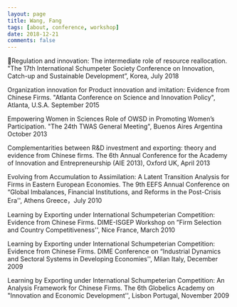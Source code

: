 ```yaml
---
layout: page
title: Wang, Fang
tags: [about, conference, workshop]
date: 2018-12-21
comments: false
---
```


Regulation and innovation: The intermediate role of resource
reallocation. "The 17th International Schumpeter Society Conference on Innovation, Catch-up and Sustainable Development”, Korea, July 2018

 Organization innovation for Product innovation and imitation: Evidence from Chinese Firms. "Atlanta Conference on Science and Innovation Policy", Atlanta, U.S.A. September 2015

Empowering Women in Sciences Role of OWSD in Promoting Women’s Participation. "The 24th TWAS General Meeting", Buenos Aires Argentina October 2013

Complementarities between R&D investment and exporting: theory and evidence from Chinese firms. The 6th Annual Conference for the Academy of Innovation and Entrepreneurship (AIE 2013), Oxford UK, April 2013

Evolving from Accumulation to Assimilation: A Latent Transition Analysis for Firms in Eastern European Economies. The 9th EEFS Annual Conference on “Global Imbalances, Financial Institutions, and Reforms in the Post-Crisis Era'', Athens Greece，July 2010

Learning by Exporting under International
Schumpeterian Competition: Evidence from Chinese Firms. DIME-ISGEP Workshop on ”Firm Selection and Country Competitiveness'', Nice France, March 2010

Learning by Exporting under International
Schumpeterian Competition: Evidence from Chinese Firms. DIME Conference on “Industrial Dynamics and Sectoral Systems in Developing Economies'', Milan Italy, December 2009

Learning by Exporting under International
Schumpeterian Competition: An Analysis
Framework for Chinese Firms. The 6th Globelics Academy on "Innovation and Economic Development'', Lisbon Portugal, November 2009
